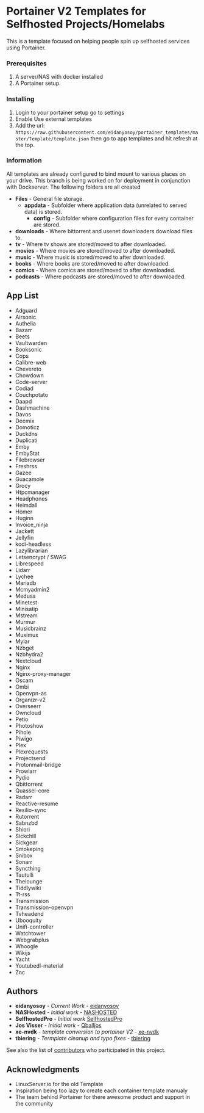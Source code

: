 
# Portainer V2 Templates for Selfhosted Projects/Homelabs

This is a template focused on helping people spin up selfhosted services using Portainer.


### Prerequisites

1. A server/NAS with docker installed
2. A Portainer setup.


### Installing

1. Login to your portainer setup go to settings
2. Enable Use external templates
3. Add the url: `https://raw.githubusercontent.com/eidanyosoy/portainer_templates/master/Template/template.json` then go to app templates and hit refresh at the top.

### Information
All templates are already configured to bind mount to various places on your drive. This branch is being worked on for deployment in conjunction with Dockserver. The following folders are all created 
* **Files** - General file storage.
  * **appdata** - Subfolder where application data (unrelated to served data) is stored.
    * **config** - Subfolder where configuration files for every container are stored.
* **downloads** - Where bittorrent and usenet downloaders download files to.
* **tv** - Where tv shows are stored/moved to after downloaded.
* **movies** - Where movies are stored/moved to after downloaded.
* **music** - Where music is stored/moved to after downloaded.
* **books** - Where books are stored/moved to after downloaded.
* **comics** - Where comics are stored/moved to after downloaded.
* **podcasts** - Where podcasts are stored/moved to after downloaded.

## App List

  - Adguard 
  - Airsonic 
  - Authelia 
  - Bazarr 
  - Beets 
  - Vaultwarden 
  - Booksonic 
  - Cops 
  - Calibre-web 
  - Chevereto 
  - Chowdown 
  - Code-server 
  - Codiad 
  - Couchpotato 
  - Daapd 
  - Dashmachine 
  - Davos 
  - Deemix 
  - Domoticz 
  - Duckdns 
  - Duplicati 
  - Emby 
  - EmbyStat 
  - Filebrowser 
  - Freshrss 
  - Gazee 
  - Guacamole 
  - Grocy 
  - Htpcmanager 
  - Headphones 
  - Heimdall 
  - Homer 
  - Huginn 
  - Invoice_ninja 
  - Jackett 
  - Jellyfin 
  - kodi-headless 
  - Lazylibrarian 
  - Letsencrypt / SWAG 
  - Librespeed 
  - Lidarr 
  - Lychee
  - Mariadb 
  - Mcmyadmin2 
  - Medusa 
  - Minetest 
  - Minisatip 
  - Mstream 
  - Murmur 
  - Musicbrainz 
  - Muximux 
  - Mylar 
  - Nzbget 
  - Nzbhydra2 
  - Nextcloud 
  - Nginx 
  - Nginx-proxy-manager 
  - Oscam 
  - Ombi 
  - Openvpn-as 
  - Organizr-v2 
  - Overseerr 
  - Owncloud 
  - Petio 
  - Photoshow 
  - Pihole 
  - Piwigo 
  - Plex 
  - Plexrequests 
  - Projectsend 
  - Protonmail-bridge 
  - Prowlarr 
  - Pydio 
  - Qbittorrent 
  - Quassel-core 
  - Radarr 
  - Reactive-resume 
  - Resilio-sync 
  - Rutorrent 
  - Sabnzbd 
  - Shiori 
  - Sickchill 
  - Sickgear 
  - Smokeping 
  - Snibox 
  - Sonarr 
  - Syncthing 
  - Tautulli 
  - Thelounge 
  - Tiddlywiki 
  - Tt-rss 
  - Transmission 
  - Transmission-openvpn 
  - Tvheadend 
  - Ubooquity 
  - Unifi-controller 
  - Watchtower 
  - Webgrabplus 
  - Whoogle 
  - Wikijs 
  - Yacht 
  - Youtubedl-material 
  - Znc 

## Authors
* **eidanyosoy** - *Current Work* - [eidanyosoy](https://github.com/eidanyosoy)
* **NASHosted** - *Initial work*  - [NASHOSTED](https://github.com/nashosted)
* **SelfhostedPro** -  *Initial work* [SelfhostedPro](https://github.com/SelfhostedPro)
* **Jos Visser** - *Initial work* - [Qballjos](https://github.com/Qballjos)
* **xe-nvdk** - *template conversion to portainer V2* - [xe-nvdk](https://github.com/xe-nvdk)
* **tbiering** - *Termplate cleanup and typo fixes* - [tbiering](https://github.com/tbiering)

See also the list of [contributors](https://github.com/Qballjos/portainer_templates/graphs/contributors) who participated in this project.

## Acknowledgments

* LinuxServer.io for the old Template
* Inspiration being too lazy to create each container template manualy
* The team behind Portainer for there awesome product and support in the community
